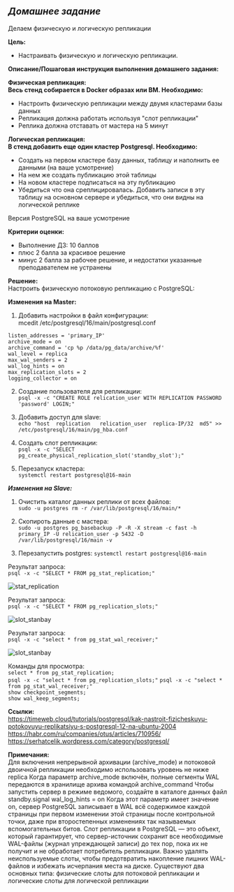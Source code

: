 ## *Домашнее задание*  
Делаем физическую и логическую репликации  

**Цель:**  
* Настраивать физическую и логическую репликации.


**Описание/Пошаговая инструкция выполнения домашнего задания:**  

**Физическая репликация:**  
**Весь стенд собирается в Docker образах или ВМ. Необходимо:**    

* Настроить физическую репликации между двумя кластерами базы данных  
* Репликация должна работать используя "слот репликации"  
* Реплика должна отставать от мастера на 5 минут  

**Логическая репликация:**  
**В стенд добавить еще один кластер Postgresql. Необходимо:**    

* Создать на первом кластере базу данных, таблицу и наполнить ее данными (на ваше усмотрение)  
* На нем же создать публикацию этой таблицы  
* На новом кластере подписаться на эту публикацию  
* Убедиться что она среплицировалась. Добавить записи в эту таблицу на основном сервере и убедиться, что они видны на логической реплике    

Версия PostgreSQL на ваше усмотрение


**Критерии оценки:**  
* Выполнение ДЗ: 10 баллов  
* плюс 2 балла за красивое решение  
* минус 2 балла за рабочее решение, и недостатки указанные преподавателем не устранены  

**Решение:**  
Настроить физическую потоковую репликацию с PostgreSQL:

**Изменения на Master:**  
1. Добавить настройки в файл конфигурации:  
mcedit /etc/postgresql/16/main/postgresql.conf

```
listen_addresses = 'primary_IP'
archive_mode = on                 
archive_command = 'cp %p /data/pg_data/archive/%f'
wal_level = replica 
max_wal_senders = 2
wal_log_hints = on
max_replication_slots = 2
logging_collector = on
```  

2. Создание пользователя для репликации:  
```psql -x -c "CREATE ROLE relication_user WITH REPLICATION PASSWORD 'password' LOGIN;"```  

3. Добавить доступ для slave:  
``echo "host  replication   relication_user  replica-IP/32  md5" >> /etc/postgresql/16/main/pg_hba.conf``

4. Создать слот репликации:    
``psql -x -c "SELECT pg_create_physical_replication_slot('standby_slot');"``

5. Перезапуск кластера:     
``systemctl restart postgresql@16-main``  

 
***Изменения на Slave:***  

1. Очистить каталог данных реплики от всех файлов:  
``sudo -u postgres rm -r /var/lib/postgresql/16/main/*``   

2. Скопироть данные с мастера:  
``sudo -u postgres pg_basebackup -P -R -X stream -c fast -h primary_IP -U relication_user -p 5432 -D /var/lib/postgresql/16/main -v``

3. Перезапустить postgres:
``systemctl restart postgresql@16-main``

Результат запроса:  
``psql -x -c "SELECT * FROM pg_stat_replication;"``  

![stat_replication](https://github.com/thornix/otus_dba/blob/main/hw8_postgres_replication/stat_replication.jpg)

Результат запроса:  
``psql -x -c "SELECT * FROM pg_replication_slots;"``  

![slot_stanbay](https://github.com/thornix/otus_dba/blob/main/hw8_postgres_replication/slot_standby.png) 

Результат запроса:  
``psql -x -c "select * from pg_stat_wal_receiver;"``

![slot_stanbay](https://github.com/thornix/otus_dba/blob/main/hw8_postgres_replication/standbay_status.png) 

Команды для просмотра:  
``select * from pg_stat_replication;``  
``psql -x -c "select * from pg_replication_slots;"`` 
``psql -x -c "select * from pg_stat_wal_receiver;"``  
``show checkpoint_segments;``  
``show wal_keep_segments;``  

**Ссылки:**    
https://timeweb.cloud/tutorials/postgresql/kak-nastroit-fizicheskuyu-potokovuyu-replikatsiyu-s-postgresql-12-na-ubuntu-2004  
https://habr.com/ru/companies/otus/articles/710956/  
https://serhatcelik.wordpress.com/category/postgresql/ 

**Примечания:**  
Для включения непрерывной архивации (archive_mode) и потоковой двоичной репликации необходимо использовать уровень не ниже replica
Когда параметр archive_mode включён, полные сегменты WAL передаются в хранилище архива командой archive_command 
Чтобы запустить сервер в режиме ведомого, создайте в каталоге данных файл standby.signal
wal_log_hints = on Когда этот параметр имеет значение on, сервер PostgreSQL записывает в WAL всё содержимое каждой страницы при первом изменении этой страницы после контрольной точки, даже при второстепенных изменениях так называемых вспомогательных битов.
Слот репликации в PostgreSQL — это объект, который гарантирует, что сервер-источник сохранит все необходимые WAL-файлы (журнал упреждающей записи) до тех пор, пока их не получит и не обработает потребитель репликации.
Важно удалять неиспользуемые слоты, чтобы предотвратить накопление лишних WAL-файлов и избежать исчерпания места на диске. Существуют два основных типа: физические слоты для потоковой репликации и логические слоты для логической репликации 























